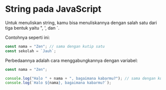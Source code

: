 # String pada JavaScript

Untuk menuliskan string, kamu bisa menuliskannya dengan salah satu dari tiga bentuk yaitu ", ', dan `.

Contohnya seperti ini:

```javascript
const nama = "Zen"; // sama dengan kutip satu
const sekolah = `Jauh`;
```

Perbedaannya adalah cara menggabungkannya dengan variabel:

```javascript
const nama = "Zen";

console.log("Halo " + nama + ", bagaimana kabarmu?"); // sama dengan kutip satu
console.log(`Halo ${nama}, bagaimana kabarmu?`);
```
